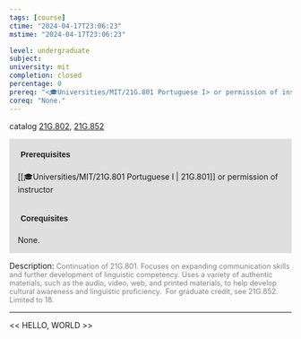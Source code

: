 ```yaml
---
tags: [course]
ctime: "2024-04-17T23:06:23"
mstime: "2024-04-17T23:06:23"

level: undergraduate
subject: 
university: mit
completion: closed
percentage: 0
prereq: "<🎓Universities/MIT/21G.801 Portuguese I> or permission of instructor"
coreq: "None."
---
```


catalog [21G.802](http://student.mit.edu/catalog/m21Gh.html#21G.802), [21G.852](http://student.mit.edu/catalog/m21Gh.html#21G.852)

<span style="display: block; padding: 15px; background-color: rgb(100, 100, 100, 0.2);"><font id="m_prereq2229_0" style="display: block; font-family: Arial, sans-serif; font-weight: bold; padding: 5px">Prerequisites</font><br><span id="prereq2229_0">[[🎓Universities/MIT/21G.801 Portuguese I | 21G.801]] or permission of instructor</span></span>
<span style="display: block; padding: 15px; background-color: rgb(100, 100, 100, 0.2);"><font id="m_coreq2229_0" style="display: block; font-family: Arial, sans-serif; font-weight: bold; padding: 5px">Corequisites</font><br><span id="coreq2229_0">None.</span></span>

<font style="">Description:</font>
<font style="color: grey; font-size: 0.8rem;">Continuation of 21G.801. Focuses on expanding communication skills and further development of linguistic competency. Uses a variety of authentic materials, such as the audio, video, web, and printed materials, to help develop cultural awareness and linguistic proficiency.  For graduate credit, see 21G.852. Limited to 18.</font>



---

<< HELLO, WORLD >>
